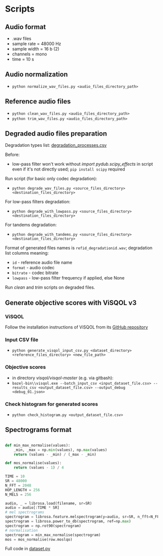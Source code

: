 # Scripts

## Audio format
- .wav files
- sample rate = 48000 Hz
- sample width = 16 b (2)
- channels = mono
- time = 10 s

## Audio normalization
- `python normalize_wav_files.py <audio_files_directory_path>`

## Reference audio files
- `python clean_wav_files.py <audio_files_directory_path>`
- `python trim_wav_files.py <audio_files_directory_path>`

## Degraded audio files preparation
Degradation types list: [degradation_processes.csv](../csv/degradation_processes.csv)

Before:
- low-pass filter won't work without *import pydub.scipy_effects* in script even if it's not directly used; `pip install scipy` required

Run script (for basic only codec degradation):
- `python degrade_wav_files.py <source_files_directory> <destination_files_directory>`

For low-pass filters degradation:
- `python degrade_with_lowpass.py <source_files_directory> <destination_files_directory>`

For tandems degradation:
- `python degrade_with_tandems.py <source_files_directory> <destination_files_directory>`

Format of generated files names is `refid_degradationid.wav`; degradation list columns meaning:
- `id` - reference audio file name
- `format` - audio codec
- `bitrate` - codec bitrate
- `lowpass` - low-pass filter frequency if applied, else None

Run *clean* and *trim* scripts on degraded files.

## Generate objective scores with ViSQOL v3
### ViSQOL
Follow the installation instructions of ViSQOL from its [GitHub repository](https://github.com/google/visqol)

### Input CSV file
- `python generate_visqol_input_csv.py <dataset_directory> <reference_files_directory> <new_file_path>`

### Objective scores
- in directory *visqol/visqol-master* (e.g. via gitbash):
- `bazel-bin\\visqol.exe --batch_input_csv <input_dataset_file.csv> --results_csv <output_dataset_file.csv> --output_debug <debug_01.json>`

### Check histogram for generated scores
- `python check_histogram.py <output_dataset_file.csv>`

## Spectrograms format

``` Python

def min_max_normalise(values):
    _min, _max = np.min(values), np.max(values)
    return (values - _min) / (_max - _min)

def mos_normalise(values):
    return (values - 1) / 4

TIME = 10
SR = 48000
N_FFT = 2048
HOP_LENGTH = 256
N_MELS = 256

audio, _ = librosa.load(filename, sr=SR)
audio = audio[:TIME * SR]
# mel spectrograms
spectrogram = librosa.feature.melspectrogram(y=audio, sr=SR, n_fft=N_FFT, hop_length=HOP_LENGTH, n_mels=N_MELS)
spectrogram = librosa.power_to_db(spectrogram, ref=np.max)
spectrogram = np.rot90(spectrogram)
# normalisation
spectrogram = min_max_normalise(spectrogram)
mos = mos_normalise(row.moslqo)

```

Full code in [dataset.py](/scripts/dataset.py)
